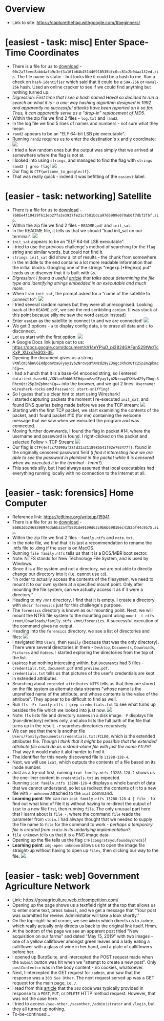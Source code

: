 # Overview
* Link to site: https://capturetheflag.withgoogle.com/#beginners/

# [easiest - task: misc] Enter Space-Time Coordinates
* There is a file for us to [download](https://storage.googleapis.com/gctf-2019-attachments/00c2a73eec8abb4afb9c3ef3a161b64b451446910535bfc0cc81c2b04aa132ed) - `00c2a73eec8abb4afb9c3ef3a161b64b451446910535bfc0cc81c2b04aa132ed.zip`. The file name is static - but looks like it could be a hash to me. Ran a check on `hash-identifier` which said that it could be a `SHA-256` or `Haval-256` hash. Used an online cracker to see if we could find anything but nothing turned up.
* *Digression: First time that I see a hash named Haval so decided to run a search on what it is - a one-way hashing algorithm designed in 1992 and apparently no successful attacks have been reported on it so far. Thus, it can apparently serve as a "drop-in" replacement of MD5.*
* Within the zip file we find 2 files - `log.txt` and `rand2`.
* In the log file we find 5 lines of names and numbers - not sure what they mean.
* `rand2` appears to be an "ELF 64-bit LSB pie executable".
* Running `rand2` requires us to enter the destination's x and y coordinate:
![](/screenshots/google-beginner-space-time/rand2Execute.jpg)
* I tried a few random ones but the output was simply that we arrived at somewhere where the flag is not at.
* I looked into using `strings`, and managed to find the flag with `strings rand2 | grep flag`!
![](/screenshots/google-beginner-space-time/flag.jpg)
* Our flag is `CTF{welcome_to_googlectf}`.
* That was really quick - indeed it was befitting of the `easiest` label.

# [easier - task: networking] Satellite
* There is a file for us to [download](https://storage.googleapis.com/gctf-2019-attachments/768be4f10429f613eb27fa3e3937fe21c7581bdca97d6909e070ab6f7dbf2fbf) - `768be4f10429f613eb27fa3e3937fe21c7581bdca97d6909e070ab6f7dbf2fbf.zip`.
* Within the zip file we find 2 files - `README.pdf` and `init_sat`.
* In the README file, it tells us that we should "load init_sat on our terminal".
![](/screenshots/google-beginner-satellite/readmePDF.jpg)
* `init_sat` appears to be an "ELF 64-bit LSB executable".
* I tried to use the previous challenge's method of searching for the `flag` string and similar words, but could not find it.
* `strings init_sat` did show a lot of results - the chunk from somewhere in the middle to the end contains a lot more readable information than the initial blocks. Googling one of the strings "regexp.(*Regexp).put" leads us to discover that it is built with `Go`.
* *Digression: I found a useful [article](https://securitytraning.com/ctf-challenge/) that talks about determining the file type and identifying strings embedded in an executable and much more.*
* When I ran `init_sat`, the prompt asked for a "name of the satellite to connect to":
![](/screenshots/google-beginner-satellite/initSatError.jpg)
* I tried several random names but they were all unrecognised. Looking back at the `README.pdf`, we see the red scribbling `osmium`. (I was stuck at this point because silly me saw the word `osmicm` instead)
* Enter `osmium` as the satellite to connect to and we are connected!
![](/screenshots/google-beginner-satellite/initSatConnected.jpg)
* We get 3 options - `a` to display config data, `b` to erase all data and `c` to disconnect.
* Let us start with the first option:
![](/screenshots/google-beginner-satellite/configData.jpg)
* A Google Docs link jumps out to us: https://docs.google.com/document/d/14eYPluD_pi3824GAFanS29tWdTcKxP_XUxx7e303-3E.
* Opening the document gives us a string `VXNlcm5hbWU6IHdpcmVzaGFyay1yb2NrcwpQYXNzd29yZDogc3RhcnQtc25pZmZpbmchCg==`.
* I had a hunch that it is a base-64 encoded string, so I entered `data:text;base64,VXNlcm5hbWU6IHdpcmVzaGFyay1yb2NrcwpQYXNzd29yZDogc3RhcnQtc25pZmZpbmchCg==` into the browser, and we got 2 lines: `Username: wireshark-rocks` and `Password: start-sniffing!`
* So I guess that's a clear hint to start using Wireshark!
* I started capturing packets the moment I re-executed `init_sat`, and found DNS queries being made before we see the TCP stream:
![](/screenshots/google-beginner-satellite/wiresharkPacketList.jpg)
* Starting with the first TCP packet, we start examining the contents of the packet, and I found  packet #10 (for me) containing the welcome message that we saw when we executed the program and was connected.
* Moving further downwards, I found the flag in packet #14, where the username and password is found. I right-clicked on the packet and selected Follow > TCP Stream:
![](/screenshots/google-beginner-satellite/flag.jpg)
* Our flag is `CTF{4efcc72090af28fd33a2118985541f92e793477f}`, found in the originally censored password field (*I find it interesting how we are able to see the password in plaintext in the packet while it is censored when we executed it in the terminal - hmm?*).
* This sounds silly, but I had always assumed that local executables had everything running locally with no connection to the Internet at all.

# [easier - task: forensics] Home Computer
* Reference link: https://ctftime.org/writeup/15941
* There is a file for us to [download](https://storage.googleapis.com/gctf-2019-attachments/86863db246859897dda6ba3a4f5801de9109d63c9b6b69810ec4182bf44c9b75) - `86863db246859897dda6ba3a4f5801de9109d63c9b6b69810ec4182bf44c9b75.zip`.
* Within the zip file we find 2 files - `family.ntfs` and `note.txt`.
* In the note file, we find that it is just a recommendation to rename the .ntfs file to .dmg if the user is on MacOS.
* Running `file family.ntfs` tells us that it is a DOS/MBR boot sector.
* Note: NTFS stands for New Technology File System, and is used by Windows.
* Since it is a file system and not a directory, we are not able to directly change our directory into it (i.e. cannot use `cd`).
* "In order to actually access the contents of the filesystem, we need to mount it to our own system at a specified mount point. Only after mounting the file system, can we actually access it as if it were a directory."
* Heading to my `/mnt` directory, I find that it is empty. I create a directory with `mkdir forensics` just for this challenge's purpose.
* The `forensics` directory is known as our mounting point. Next, we will mount the NTFS file system to the mounting point using `mount -t ntfs /root/Downloads/family.ntfs /mnt/forensics`. A successful execution of the command gives no output.
* Heading into the `forensics` directory, we see a list of directories and files:
![](/screenshots/google-beginner-home-computer/fileSystemContents.jpg)
* I navigated into `Users`, then `Family` (because that was the only directory). There were several directories in there - `Desktop`, `Documents`, `Downloads`, `Pictures` and `Videos`. I started exploring the directories from the top of the list.
* `Desktop` had nothing interesting within, but `Documents` had 3 files - `credentials.txt`, `document.pdf` and `preview.pdf`.
* `credentials.txt` tells us that pictures of the user's credentials are kept in extended attributes.
* Searching about `extended attributes NTFS` tells us that they are stored on the file system as alternate data streams "whose name is the unprefixed name of the attribute, and whose contents is the value of the attribute". They appear to be difficult to find as well.
* Run `fls -Fr family.ntfs | grep credentials.txt` to see what turns up besides the file which we looked into just now.
![](/screenshots/google-beginner-home-computer/grepCredentialsTxt.jpg)
* Note: `fls` lists file and directory names in a disk image. `-F` displays file (non-directory) entires only, and also lists the full path of the file that turns up in the result. `-r` searches directories recursively.
* We can see that there is another file `Users/Family/Documents/credentials.txt:FILE0`, which is the extended attributes file. *Though I think that it might be possible that the extended attribute file could do as a stand-alone file with just the name `FILE0`?* That way it would make it alot harder to find it.
* The identifier for this newly discovered file is `13288-128-4`.
* Next, we will use `icat`, which outputs the contents of a file based on its inode number.
* Just as a try-out first, running `icat family.ntfs 13288-128-2` shows us the one-liner content in `credentials.txt` as expected.
* Running `icat family.ntfs 13288-128-4` displays a whole bunch of data that we cannot understand, so let us redirect the contents of it to a new file with `> unknown` attached to the `icat` command.
* **Learning point**: We can run `icat family.ntfs 13288-128-4 | file -` to find out what kind of file it is without having to re-direct the output of `icat` to a new file first, then running `file`. The only unusual part here that I learnt about is `file -`, where the command `file` reads the parameter from `stdin`. I had always thought that we needed to supply the file name to `file` for the command to work - *perhaps a temporary file is created from `stdin` in its underlying implementation?*.
* `file unknown` tells us that it is a PNG image data.
* Opening up the file tells us the flag `CTF{congratsyoufoundmycreds}`!
* **Learning point**: `xdg-open unknown` allows us to open the image file straight-up without having to open up `Files`, then clicking our way to the file.
![](/screenshots/google-beginner-home-computer/flag.jpg)

# [easier - task: web] Government Agriculture Network
* Link: https://govagriculture.web.ctfcompetition.com/
* Opening up the page shows us a textfield right at the top that allows us to enter some text, press `Submit`, and we get a message that "Your post was submitted for review. Administator will take a look shortly."
* On the top-right-hand corner, we see `Admin` which directs us to `/admin`, which really actually only directs us back to the original link itself. Hmm.
* At the bottom of the page we see an apparent post titled "New acquisition on our farms" and dated "May 15, 2019" with two images - one of a yellow calliflower amongst green leaves and a lady eating a calliflower with a glass of wine in her hand, and a plate of calliflowers before her.
* I opened up BurpSuite, and intercepted the POST request made when the `Submit` button was hit when we "attempt to create a new post". Only `postContents=` was in the body content - no cookies, whatsoever.
* Next, I intercepted the GET request for `/admin`, and saw that the response was a `303 See Other`. The next request served up was a GET request for the main page, i.e. `/`.
* I read from this [article](https://airbrake.io/blog/http-errors/303-see-other) that the `303` code was typically provided in response to a `POST`, `PUT`, or `DELETE` HTTP method request. However, that was not the case here.
* I tried to access `/see-other`, `/seeother`, `/administrator` and `/login`, but they all turned up nothing.
* To-be-continued...